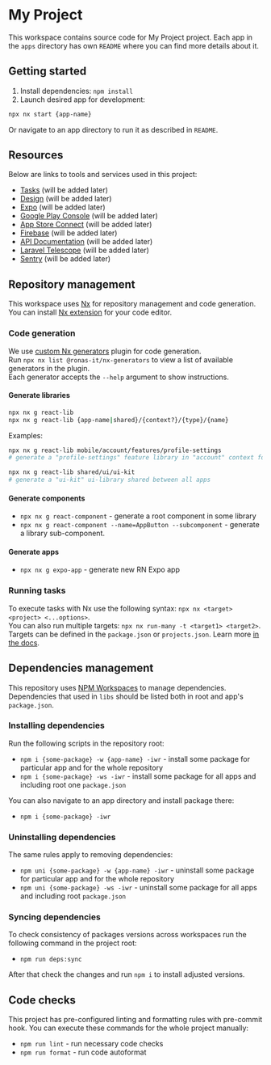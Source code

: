 # My Project

This workspace contains source code for My Project project.
Each app in the `apps` directory has own `README` where you can find more details about it.

## Getting started

1. Install dependencies: `npm install`
1. Launch desired app for development:

```sh
npx nx start {app-name}
```

Or navigate to an app directory to run it as described in `README`.

## Resources

Below are links to tools and services used in this project:

- [Tasks]() (will be added later)
- [Design]() (will be added later)
- [Expo]() (will be added later)
- [Google Play Console]() (will be added later)
- [App Store Connect]() (will be added later)
- [Firebase]() (will be added later)
- [API Documentation]() (will be added later)
- [Laravel Telescope]() (will be added later)
- [Sentry]() (will be added later)

## Repository management

This workspace uses [Nx](https://nx.dev/getting-started/intro) for repository management and code generation.
You can install [Nx extension](https://nx.dev/getting-started/editor-setup) for your code editor.

### Code generation

We use [custom Nx generators](https://github.com/RonasIT/nx-generators) plugin for code generation.\
Run `npx nx list @ronas-it/nx-generators` to view a list of available generators in the plugin.\
Each generator accepts the `--help` argument to show instructions.

#### Generate libraries

```sh
npx nx g react-lib
npx nx g react-lib {app-name|shared}/{context?}/{type}/{name}
```

Examples:

```sh
npx nx g react-lib mobile/account/features/profile-settings
# generate a "profile-settings" feature library in "account" context for "mobile" app

npx nx g react-lib shared/ui/ui-kit
# generate a "ui-kit" ui-library shared between all apps
```

#### Generate components

- `npx nx g react-component` - generate a root component in some library
- `npx nx g react-component --name=AppButton --subcomponent` - generate a library sub-component.

#### Generate apps

- `npx nx g expo-app` - generate new RN Expo app

### Running tasks

To execute tasks with Nx use the following syntax: `npx nx <target> <project> <...options>`.\
You can also run multiple targets: `npx nx run-many -t <target1> <target2>`.\
Targets can be defined in the `package.json` or `projects.json`. Learn more [in the docs](https://nx.dev/features/run-tasks).

## Dependencies management

This repository uses [NPM Workspaces](https://docs.npmjs.com/cli/using-npm/workspaces) to manage dependencies.
Dependencies that used in `libs` should be listed both in root and app's `package.json`.

### Installing dependencies

Run the following scripts in the repository root:

- `npm i {some-package} -w {app-name} -iwr` - install some package for particular app and for the whole repository
- `npm i {some-package} -ws -iwr` - install some package for all apps and including root one `package.json`

You can also navigate to an app directory and install package there:

- `npm i {some-package} -iwr`

### Uninstalling dependencies

The same rules apply to removing dependencies:

- `npm uni {some-package} -w {app-name} -iwr` - uninstall some package for particular app and for the whole repository
- `npm uni {some-package} -ws -iwr` - uninstall some package for all apps and including root `package.json`

### Syncing dependencies

To check consistency of packages versions across workspaces run the following command in the project root:

- `npm run deps:sync`

After that check the changes and run `npm i` to install adjusted versions.

## Code checks

This project has pre-configured linting and formatting rules with pre-commit hook.
You can execute these commands for the whole project manually:

- `npm run lint` - run necessary code checks
- `npm run format` - run code autoformat
